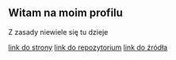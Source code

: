 ## Witam na moim profilu

Z zasady niewiele się tu dzieje

[link do strony](https://kibryt.github.io)
[link do repozytorium](https://github.com/kibryt/paperswithcodefork.git)
[link do źródła](https://paperswithcode.com/paper/gpt4all-an-ecosystem-of-open-source)

